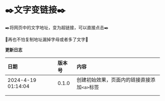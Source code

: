 ✒️文字变链接✒️
==

✒️将网页中的文字地址，变为超链接，可以直接点击✒️

🌟再也不怕复制地址漏掉字母或者多了文字💖



**更新日志**


| 日期               | 版本号 | 内容                                        |
| :----------------- | :----- | :------------------------------------------ |
| 2024-4-19 01:14:04 | 0.1.0  | 创建初始效果，页面内的链接直接添加`<a>`标签 |
|                    |        |                                             |
|                    |        |                                             |